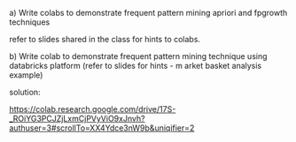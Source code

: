 

a) 
Write colabs to demonstrate frequent pattern mining apriori and fpgrowth techniques

refer to slides shared in the class for hints to colabs.

b) Write colab to demonstrate frequent pattern mining technique using databricks platform (refer to slides for hints - m arket basket analysis example)

solution:

https://colab.research.google.com/drive/17S-_ROiYG3PCJZjLxmCjPVyViO9xJnvh?authuser=3#scrollTo=XX4Ydce3nW9b&uniqifier=2



